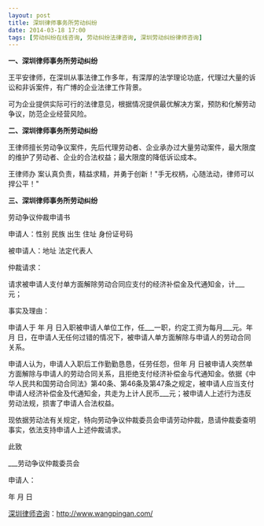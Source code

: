 ```yaml
---
layout: post
title: 深圳律师事务所劳动纠纷
date: 2014-03-18 17:00
tags: [劳动纠纷在线咨询, 劳动纠纷法律咨询, 深圳劳动纠纷律师咨询]
---
```

<strong>一、深圳律师事务所劳动纠纷</strong>

王平安律师，在深圳从事法律工作多年，有深厚的法学理论功底，代理过大量的诉讼和非诉案件，有广博的企业法律工作背景。

可为企业提供实际可行的法律意见，根据情况提供最优解决方案，预防和化解劳动争议，防范企业经营风险。 

<strong>二、深圳律师事务所劳动纠纷</strong>

王律师擅长劳动争议案件，先后代理劳动者、企业承办过大量劳动案件，最大限度的维护了劳动者、企业的合法权益；最大限度的降低诉讼成本。

王律师办 案认真负责，精益求精，并勇于创新！"手无权柄，心随法动，律师可以捍公平！"

<strong>三、深圳律师事务所劳动纠纷</strong>

劳动争议仲裁申请书

申请人：性别 民族 出生 住址 身份证号码

被申请人：地址 法定代表人

仲裁请求：

请求被申请人支付单方面解除劳动合同应支付的经济补偿金及代通知金，计___元； 

事实及理由：

申请人于 年 月 日入职被申请人单位工作，任___一职，约定工资为每月___元。年 月 日，在申请人无任何过错的情况下，被申请人单方面解除与申请人的劳动合同关系。

申请人认为，申请人入职后工作勤勤恳恳，任劳任怨，但年 月 日被申请人突然单方面解除与申请人的劳动合同关系，且拒绝支付经济补偿金与代通知金。依据《中华人民共和国劳动合同法》第40条、第46条及第47条之规定，被申请人应当支付申请人经济补偿金及代通知金，共走为上计人民币___元；被申请人上述行为违反劳动法规，损害了申请人合法权益。

现依据劳动法有关规定，特向劳动争议仲裁委员会申请劳动仲裁，恳请仲裁委查明事实，依法支持申请人上述仲裁请求。

此致

___劳动争议仲裁委员会

申请人：

年  月  日



<a href="http://www.wangpingan.com/">深圳律师咨询</a>：<a href="http://www.wangpingan.com/">http://www.wangpingan.com/</a>

